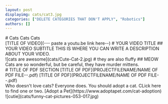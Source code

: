 ```yaml
---
layout: post
displayimg: cats/cat3.jpg
categories: ["DELETE CATEGORIES THAT DON'T APPLY", "Robotics"] 
authors: []
---
```

<!--SITE_TITLE creates a title for your webpage----------------->
<div class="site_title" markdown="1">
# Cats Cats Cats
</div>

<!--VIDEO_TEXT_OVERLAY creates a video with a text box over it--------------------->
<div class="video_text_overlay" markdown="1">
[TITLE OF VIDEO](--- paste a youtu.be link here--)
# YOUR VIDEO TITLE
## YOUR VIDEO SUBTITLE
THIS IS WHERE YOU CAN WRITE A DESCRIPTION ABOUT YOUR VIDEO.
</div>

<!--IMAGE_TEXT_OVERLAY creates a image with a text box over it--------------------->
<div class="image_text_overlay" markdown="1">
![cats are awesome](cats/Cute-Cat-2.jpg)
# they are also fluffy
## MEOW
Cats are so wonderful, but be careful, they have murder mittens.
</div>

<!--PDF creates a grid of pdfs--------------------->
<div class="pdf" markdown="1">
# TITLE OF PDF SECTION
[TITLE OF PDF](PROJECTFILENAME/NAME OF PDF FILE--.pdf)
[TITLE OF PDF](PROJECTFILENAME/NAME OF PDF FILE--.pdf)
<!-- insert as many links here as you want to dynamically create a grid of pdfs-->
</div>

<!--FREE WRITE lets you write any markdown you want (include images, lists, titles, code,etc)
               If something doesn't look how you expect on the page, try adding a linebreak after it--------------------->
<div class="free_write" markdown="1">
Who doesn't love cats? Everyone does. You should adopt a cat. 
CLick here to find one or two. [Adopt a Pet](https://www.adoptapet.com/cat-adoption)
![cutie](cats/funny-cat-pictures-053-017.jpg)

</div>


